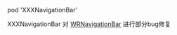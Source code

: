 pod 'XXXNavigationBar'

XXXNavigationBar 对 [WRNavigationBar](https://github.com/wangrui460/WRNavigationBar) 进行部分bug修复